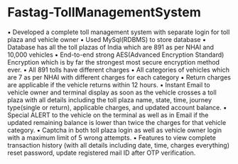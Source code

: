 # Fastag-TollManagementSystem
▪ Developed a complete toll management system with separate login for toll plaza and vehicle owner
▪ Used MySql(RDBMS) to store database
▪ Database has all the toll plazas of India which are 891 as per NHAI and 10,000 vehicles
▪ End-to-end strong AES(Advanced Encryption Standard) Encryption which is by far the strongest most secure
encryption method ever.
▪ All 891 tolls have different charges
▪ All categories of vehicles which are 7 as per NHAI with different charges for each category
▪ Return charges are applicable if the vehicle returns within 12 hours.
▪ Instant Email to vehicle owner and terminal display as soon as the vehicle crosses a toll plaza with all details
including the toll plaza name, state, time, journey type(single or return), applicable charges, and updated
account balance.
▪ Special ALERT to the vehicle on the terminal as well as in Email if the updated remaining balance is lower
than twice the charges for that vehicle category.
▪ Captcha in both toll plaza login as well as vehicle owner login with a maximum limit of 5 wrong attempts.
▪	Features to view complete transaction history (with all details including date, time, charges everything) reset password, update registered mail ID after OTP verification.

